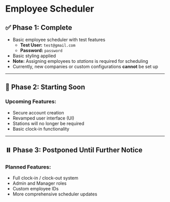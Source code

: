 # Employee Scheduler

## ✅ Phase 1: Complete

- Basic employee scheduler with test features  
  - **Test User:** `test@gmail.com`  
  - **Password:** `password`  
- Basic styling applied  
- **Note:** Assigning employees to *stations* is required for scheduling  
- Currently, new companies or custom configurations **cannot** be set up

---

## 🚀 Phase 2: Starting Soon

### Upcoming Features:
- Secure account creation
- Revamped user interface (UI)
- Stations will no longer be required
- Basic clock-in functionality

---

## ⏸️ Phase 3: Postponed Until Further Notice

### Planned Features:
- Full clock-in / clock-out system
- Admin and Manager roles
- Custom employee IDs
- More comprehensive scheduler updates
